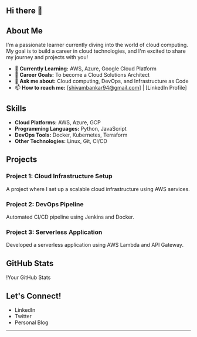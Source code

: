 ## Hi there 👋

## About Me

I'm a passionate learner currently diving into the world of cloud computing. My goal is to build a career in cloud technologies, and I'm excited to share my journey and projects with you!

- 🌱 **Currently Learning:** AWS, Azure, Google Cloud Platform
- 🎯 **Career Goals:** To become a Cloud Solutions Architect
- 💬 **Ask me about:** Cloud computing, DevOps, and Infrastructure as Code
- 📫 **How to reach me:** [shivambankar94@gmail.com] | [LinkedIn Profile]

## Skills

- **Cloud Platforms:** AWS, Azure, GCP
- **Programming Languages:** Python, JavaScript
- **DevOps Tools:** Docker, Kubernetes, Terraform
- **Other Technologies:** Linux, Git, CI/CD

## Projects

### Project 1: Cloud Infrastructure Setup
A project where I set up a scalable cloud infrastructure using AWS services.

### Project 2: DevOps Pipeline
Automated CI/CD pipeline using Jenkins and Docker.

### Project 3: Serverless Application
Developed a serverless application using AWS Lambda and API Gateway.

## GitHub Stats

!Your GitHub Stats

## Let's Connect!

- LinkedIn
- Twitter
- Personal Blog

---
<!--
**shivambankar/shivambankar** is a ✨ _special_ ✨ repository because its `README.md` (this file) appears on your GitHub profile.

Here are some ideas to get you started:

- 🔭 I’m currently working on ...
- 🌱 I’m currently learning ...
- 👯 I’m looking to collaborate on ...
- 🤔 I’m looking for help with ...
- 💬 Ask me about ...
- 📫 How to reach me: ...
- 😄 Pronouns: ...
- ⚡ Fun fact: ...
-->
